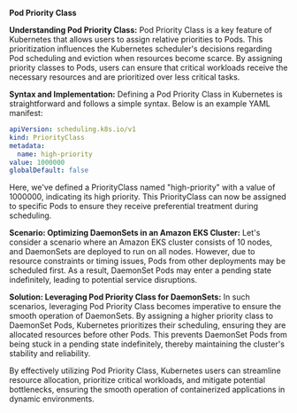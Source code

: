 **Pod Priority Class**

**Understanding Pod Priority Class:**
Pod Priority Class is a key feature of Kubernetes that allows users to assign relative priorities to Pods. This prioritization influences the Kubernetes scheduler's decisions regarding Pod scheduling and eviction when resources become scarce. By assigning priority classes to Pods, users can ensure that critical workloads receive the necessary resources and are prioritized over less critical tasks.

**Syntax and Implementation:**
Defining a Pod Priority Class in Kubernetes is straightforward and follows a simple syntax. Below is an example YAML manifest:

```yaml
apiVersion: scheduling.k8s.io/v1
kind: PriorityClass
metadata:
  name: high-priority
value: 1000000
globalDefault: false
```

Here, we've defined a PriorityClass named "high-priority" with a value of 1000000, indicating its high priority. This PriorityClass can now be assigned to specific Pods to ensure they receive preferential treatment during scheduling.

**Scenario: Optimizing DaemonSets in an Amazon EKS Cluster:**
Let's consider a scenario where an Amazon EKS cluster consists of 10 nodes, and DaemonSets are deployed to run on all nodes. However, due to resource constraints or timing issues, Pods from other deployments may be scheduled first. As a result, DaemonSet Pods may enter a pending state indefinitely, leading to potential service disruptions.

**Solution: Leveraging Pod Priority Class for DaemonSets:**
In such scenarios, leveraging Pod Priority Class becomes imperative to ensure the smooth operation of DaemonSets. By assigning a higher priority class to DaemonSet Pods, Kubernetes prioritizes their scheduling, ensuring they are allocated resources before other Pods. This prevents DaemonSet Pods from being stuck in a pending state indefinitely, thereby maintaining the cluster's stability and reliability.

By effectively utilizing Pod Priority Class, Kubernetes users can streamline resource allocation, prioritize critical workloads, and mitigate potential bottlenecks, ensuring the smooth operation of containerized applications in dynamic environments.
